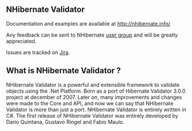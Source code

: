## NHibernate Validator

Documentation and examples are available at http://nhibernate.info/

Any feedback can be sent to NHibernate [user group](http://groups.google.com/group/nhusers) and will be greatly appreciated.

Issues are tracked on [Jira](https://nhibernate.jira.com/projects/NHV/issues).

## What is NHibernate Validator ?

NHibernate Validator is a powerful and extensible framework to validate objects using the .Net Platform. Born as a port of Hibernate Validator 3.0.0 project at december of 2007. Later on, many improvements and changes were made to the Core and API, and now we can say that NHibernate Validator is more than just a port. NHibernate Validator is entirely written in C#. The first release of NHibernate Validator was entirely developed by Dario Quintana, Gustavo Ringel and Fabio Maulo.
